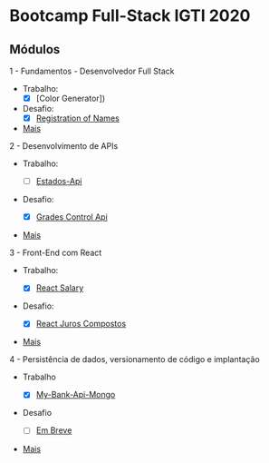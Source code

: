 
# Bootcamp Full-Stack IGTI 2020

## Módulos
1 - Fundamentos - Desenvolvedor Full Stack
   - Trabalho:   
      - [x] [Color Generator])
   - Desafio:
      - [x] [Registration of Names]()

- [Mais]()

2 - Desenvolvimento de APIs
- Trabalho:

   - [ ] [Estados-Api]( "Estados-Api")
- Desafio: 

   - [x]   [Grades Control Api]()

 - [Mais]()

3 - Front-End com React

- Trabalho:

   - [x] [React Salary]()

- Desafio: 
   - [x] [React Juros Compostos]()

 - [Mais]()

4 - Persistência de dados, versionamento de código e implantação

   - Trabalho
      - [x] [My-Bank-Api-Mongo]()
   - Desafio
      
      - [ ] [Em Breve]()

   - [Mais]()
